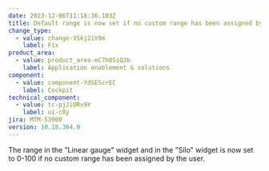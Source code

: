 ```yaml
---
date: 2023-12-06T11:18:36.103Z
title: Default range is now set if no custom range has been assigned by user
change_type:
  - value: change-VSkj2iV9m
    label: Fix
product_area:
  - value: product_area-eC7h0SiQ2b
    label: Application enablement & solutions
component:
  - value: component-YdSEScrEC
    label: Cockpit
technical_component:
  - value: tc-pjJiURv9Y
    label: ui-c8y
jira: MTM-53980
version: 10.18.364.0
---
```

The range in the "Linear gauge" widget and in the "Silo" widget is now set to 0-100 if no custom range has been assigned by the user.